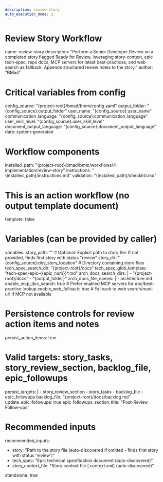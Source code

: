 ```yaml
---
description: review-story
auto_execution_mode: 1
---
```


# Review Story Workflow
name: review-story
description: "Perform a Senior Developer Review on a completed story flagged Ready for Review, leveraging story-context, epic tech-spec, repo docs, MCP servers for latest best-practices, and web search as fallback. Appends structured review notes to the story."
author: "BMad"

# Critical variables from config
config_source: "{project-root}/bmad/bmm/config.yaml"
output_folder: "{config_source}:output_folder"
user_name: "{config_source}:user_name"
communication_language: "{config_source}:communication_language"
user_skill_level: "{config_source}:user_skill_level"
document_output_language: "{config_source}:document_output_language"
date: system-generated

# Workflow components
installed_path: "{project-root}/bmad/bmm/workflows/4-implementation/review-story"
instructions: "{installed_path}/instructions.md"
validation: "{installed_path}/checklist.md"

# This is an action workflow (no output template document)
template: false

# Variables (can be provided by caller)
variables:
  story_path: "" # Optional: Explicit path to story file. If not provided, finds first story with status "review"
  story_dir: "{config_source}:dev_story_location" # Directory containing story files
  tech_spec_search_dir: "{project-root}/docs"
  tech_spec_glob_template: "tech-spec-epic-{{epic_num}}*.md"
  arch_docs_search_dirs: |
    - "{project-root}/docs"
    - "{output_folder}"
  arch_docs_file_names: |
    - architecture.md
  enable_mcp_doc_search: true # Prefer enabled MCP servers for doc/best-practice lookup
  enable_web_fallback: true # Fallback to web search/read-url if MCP not available
  # Persistence controls for review action items and notes
  persist_action_items: true
  # Valid targets: story_tasks, story_review_section, backlog_file, epic_followups
  persist_targets: |
    - story_review_section
    - story_tasks
    - backlog_file
    - epic_followups
  backlog_file: "{project-root}/docs/backlog.md"
  update_epic_followups: true
  epic_followups_section_title: "Post-Review Follow-ups"

# Recommended inputs
recommended_inputs:
  - story: "Path to the story file (auto-discovered if omitted - finds first story with status 'review')"
  - tech_spec: "Epic technical specification document (auto-discovered)"
  - story_context_file: "Story context file (.context.xml) (auto-discovered)"

standalone: true
